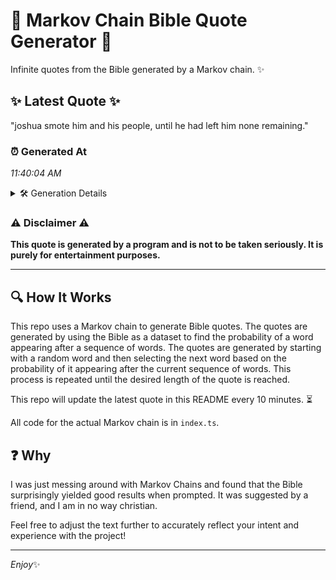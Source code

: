 # 📖 Markov Chain Bible Quote Generator 📖

Infinite quotes from the Bible generated by a Markov chain. ✨

## ✨ Latest Quote ✨
"joshua smote him and his people, until he had left him none remaining."

### ⏰ Generated At
*11:40:04 AM*

<details>
    <summary>🛠️ Generation Details</summary>
    <p>
        <strong>🌱 Seed:</strong> joshua<br>
        <strong>🔄 Iterations:</strong> 12<br>
        <strong>📜 Context History:</strong><br>[ joshua ]: smote<br>[ joshua, smote ]: him<br>[ joshua, smote, him ]: and<br>[ joshua, smote, him, and ]: his<br>[ joshua, smote, him, and, his ]: people,<br>[ joshua, smote, him, and, his, people, ]: until<br>[ smote, him, and, his, people,, until ]: he<br>[ him, and, his, people,, until, he ]: had<br>[ and, his, people,, until, he, had ]: left<br>[ his, people,, until, he, had, left ]: him<br>[ people,, until, he, had, left, him ]: none<br>[ until, he, had, left, him, none ]: remaining.<br>
    </p>
</details>

### ⚠️ Disclaimer ⚠️
**This quote is generated by a program and is not to be taken seriously. It is purely for entertainment purposes.**

---

## 🔍 How It Works

This repo uses a Markov chain to generate Bible quotes. The quotes are generated by using the Bible as a dataset to find the probability of a word appearing after a sequence of words. The quotes are generated by starting with a random word and then selecting the next word based on the probability of it appearing after the current sequence of words. This process is repeated until the desired length of the quote is reached.

This repo will update the latest quote in this README every 10 minutes. ⏳

All code for the actual Markov chain is in `index.ts`.

## ❓ Why

I was just messing around with Markov Chains and found that the Bible surprisingly yielded good results when prompted. 
It was suggested by a friend, and I am in no way christian.

Feel free to adjust the text further to accurately reflect your intent and experience with the project!

---

*Enjoy*✨
